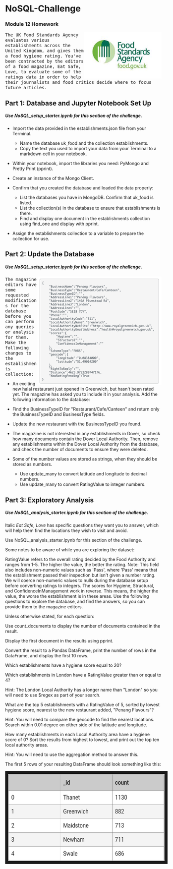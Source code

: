 # NoSQL-Challenge
### Module 12 Homework 

<img align="right" width="250" height="150" src="https://github.com/molleighH/NoSQL-Challenge/blob/main/Resources/uk%20food%20standards%20agency.jpeg?raw=true">

<samp>The UK Food Standards Agency evaluates various establishments across the United Kingdom, and gives them a food hygiene rating. You've been contracted by the editors of a food magazine, Eat Safe, Love, to evaluate some of the ratings data in order to help their journalists and food critics decide where to focus future articles.</samp>


## Part 1: Database and Jupyter Notebook Set Up

##### Use NoSQL_setup_starter.ipynb for this section of the challenge.
    
* Import the data provided in the establishments.json file from your Terminal. 
    * Name the database uk_food and the collection establishments. 
    * Copy the text you used to import your data from your Terminal to a markdown cell in your notebook.

* Within your notebook, import the libraries you need: PyMongo and Pretty Print (pprint).

* Create an instance of the Mongo Client.

* Confirm that you created the database and loaded the data properly:

    * List the databases you have in MongoDB. Confirm that uk_food is listed.
    * List the collection(s) in the database to ensure that establishments is there.
    * Find and display one document in the establishments collection using find_one and display with pprint.
    
* Assign the establishments collection to a variable to prepare the collection for use.

## Part 2: Update the Database

##### Use NoSQL_setup_starter.ipynb for this section of the challenge.

<img align="right" width="400" height="350" src="https://github.com/molleighH/NoSQL-Challenge/blob/main/Resources/addcodem12.png?raw=true">

<samp>The magazine editors have some requested modifications for the database before you can perform any queries or analysis for them. Make the following changes to the establishments collection:</samp>

* An exciting new halal restaurant just opened in Greenwich, but hasn't been rated yet. The magazine has asked you to include it in your analysis. Add the following information to the database:

* Find the BusinessTypeID for "Restaurant/Cafe/Canteen" and return only the BusinessTypeID and BusinessType fields.

* Update the new restaurant with the BusinessTypeID you found.

* The magazine is not interested in any establishments in Dover, so check how many documents contain the Dover Local Authority. Then, remove any establishments within the Dover Local Authority from the database, and check the number of documents to ensure they were deleted.

* Some of the number values are stored as strings, when they should be stored as numbers.

    * Use update_many to convert latitude and longitude to decimal numbers.
    * Use update_many to convert RatingValue to integer numbers.

## Part 3: Exploratory Analysis

##### Use NoSQL_analysis_starter.ipynb for this section of the challenge.

Italic
*Eat Safe, Love* has specific questions they want you to answer, which will help them find the locations they wish to visit and avoid.

Use NoSQL_analysis_starter.ipynb for this section of the challenge.

Some notes to be aware of while you are exploring the dataset:

RatingValue refers to the overall rating decided by the Food Authority and ranges from 1-5. The higher the value, the better the rating.
Note: This field also includes non-numeric values such as 'Pass', where 'Pass' means that the establishment passed their inspection but isn't given a number rating. We will coerce non-numeric values to nulls during the database setup before converting ratings to integers.
The scores for Hygiene, Structural, and ConfidenceInManagement work in reverse. This means, the higher the value, the worse the establishment is in these areas.
Use the following questions to explore the database, and find the answers, so you can provide them to the magazine editors.

Unless otherwise stated, for each question:

Use count_documents to display the number of documents contained in the result.

Display the first document in the results using pprint.

Convert the result to a Pandas DataFrame, print the number of rows in the DataFrame, and display the first 10 rows.

Which establishments have a hygiene score equal to 20?

Which establishments in London have a RatingValue greater than or equal to 4?

Hint: The London Local Authority has a longer name than "London" so you will need to use $regex as part of your search.

What are the top 5 establishments with a RatingValue of 5, sorted by lowest hygiene score, nearest to the new restaurant added, "Penang Flavours"?

Hint: You will need to compare the geocode to find the nearest locations. Search within 0.01 degree on either side of the latitude and longitude.

How many establishments in each Local Authority area have a hygiene score of 0? Sort the results from highest to lowest, and print out the top ten local authority areas.

Hint: You will need to use the aggregation method to answer this.

The first 5 rows of your resulting DataFrame should look something like this:

<p align="center">
<img src="https://github.com/molleighH/NoSQL-Challenge/blob/main/Resources/part3M12chart.png?raw=true" width="600" height="280" border="10"/>
</p>